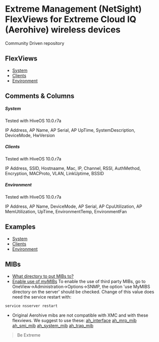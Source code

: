 # Extreme Management (NetSight) FlexViews for Extreme Cloud IQ (Aerohive) wireless devices

Community Driven repository


## FlexViews
* [System](tpl/XIQbasicsystem.tpl?raw=true)
* [Clients](tpl/XIQclients.tpl?raw=true)
* [Environment](tpl/XIQenvsystem.tpl?raw=true)

## Comments & Columns

##### System
Tested with HiveOS 10.0.r7a

IP Address, AP Name, AP Serial, AP UpTime, SystemDescription, DeviceMode, HwVersion

##### Clients
Tested with HiveOS 10.0.r7a

IP Address, SSID, Hostnaame, Mac, IP, Channel, RSSI, AuthMethod, Encryption, MACProto, VLAN, LinkUptime, BSSID

##### Environment
Tested with HiveOS 10.0.r7a

IP Address, AP Name, DeviceMode, AP Serial, AP CpuUtilization, AP MemUtilization, UpTime, EnvironmentTemp, EnvironmentFan

## Examples
* [System](sample/XIQbasicsystem.PNG?raw=true)
* [Clients](sample/XIQclients.PNG?raw=true)
* [Environment](sample/XIQenvsystem.PNG?raw=true)

## MIBs
* [What directory to put MIBs to?](https://gtacknowledge.extremenetworks.com/articles/How_To/Netsight-Importing-a-MIB-into-Netsight)
* [Enable use of myMIBs](https://emc.extremenetworks.com/content/oneview/docs/admin/options/docs/ov_admin_options_snmp.html)
To enable the use of third party MIBs, go to OneView->Administration->Options->SNMP, the option 'use MyMIBS directory on the server' should be checked. Change of this value does need the service restart with:
```bash
service nsserver restart
```
* Original Aerohive mibs are not compatible with XMC and with these flexviews. We suggest to use these:
[ah_interface](mibs/ah_interface_mib.mib?raw=true)
[ah_mrp_mib](mibs/ah_mrp_mib.mib?raw=true)
[ah_smi_mib](mibs/ah_smi_mib.mib?raw=true)
[ah_system_mib](mibs/ah_system_mib.mib?raw=true)
[ah_trap_mib](mibs/ah_trap_mib.mib?raw=true)

>Be Extreme